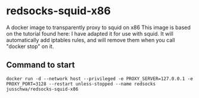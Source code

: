# redsocks-squid-x86
A docker image to transparently proxy to squid on x86
This image is based on the tutorial found here:
I have adapted it for use with squid. It will automatically add iptables rules, and will remove them when you call "docker stop" on it.

## Command to start
```
docker run -d --network host --privileged -e PROXY_SERVER=127.0.0.1 -e PROXY_PORT=3128 --restart unless-stopped --name redsocks jusschwa/redsocks-squid-x86
```
